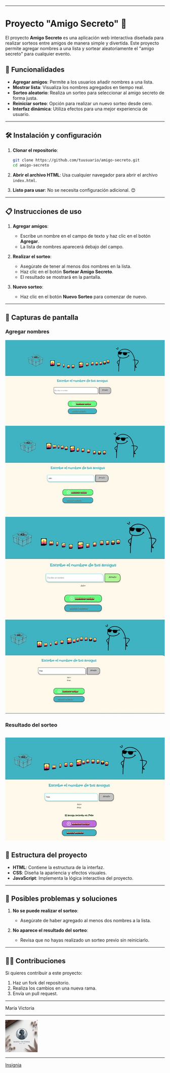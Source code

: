
---

# Proyecto "Amigo Secreto" 🎉

El proyecto **Amigo Secreto** es una aplicación web interactiva diseñada para realizar sorteos entre amigos de manera simple y divertida. Este proyecto permite agregar nombres a una lista y sortear aleatoriamente el "amigo secreto" para cualquier evento.

## 🚀 Funcionalidades

- **Agregar amigos**: Permite a los usuarios añadir nombres a una lista.
- **Mostrar lista**: Visualiza los nombres agregados en tiempo real.
- **Sorteo aleatorio**: Realiza un sorteo para seleccionar al amigo secreto de forma justa.
- **Reiniciar sorteo**: Opción para realizar un nuevo sorteo desde cero.
- **Interfaz dinámica**: Utiliza efectos para una mejor experiencia de usuario.

---

## 🛠️ Instalación y configuración

1. **Clonar el repositorio**:
   ```bash
   git clone https://github.com/tuusuario/amigo-secreto.git
   cd amigo-secreto
   ```

2. **Abrir el archivo HTML**: 
   Usa cualquier navegador para abrir el archivo `index.html`.

3. **Listo para usar**: No se necesita configuración adicional. 😊

---

## 📋 Instrucciones de uso

1. **Agregar amigos**:
   - Escribe un nombre en el campo de texto y haz clic en el botón **Agregar**.
   - La lista de nombres aparecerá debajo del campo.

2. **Realizar el sorteo**:
   - Asegúrate de tener al menos dos nombres en la lista.
   - Haz clic en el botón **Sortear Amigo Secreto**.
   - El resultado se mostrará en la pantalla.

3. **Nuevo sorteo**:
   - Haz clic en el botón **Nuevo Sorteo** para comenzar de nuevo.

---

## 🌟 Capturas de pantalla

### Agregar nombres
![Agregar Nombres](https://github.com/MariaVictoria/challenge_AmigoSecreto_OracleOneAlura/blob/main/assets/capturas/Captura1.jpg)
![Agregar Nombres](https://github.com/MariaVictoria/challenge_AmigoSecreto_OracleOneAlura/blob/main/assets/capturas/Captura2.jpg)
![Agregar Nombres](https://github.com/MariaVictoria/challenge_AmigoSecreto_OracleOneAlura/blob/main/assets/capturas/Captura3.jpg)
![Agregar Nombres](https://github.com/MariaVictoria/challenge_AmigoSecreto_OracleOneAlura/blob/main/assets/capturas/Captura4.jpg)

### Resultado del sorteo

![Resultado del Sorteo](https://github.com/MariaVictoria/challenge_AmigoSecreto_OracleOneAlura/blob/main/assets/capturas/captura5.jpg)
---

## 📂 Estructura del proyecto

- **HTML**: Contiene la estructura de la interfaz.
- **CSS**: Diseña la apariencia y efectos visuales.
- **JavaScript**: Implementa la lógica interactiva del proyecto.

---

## 🐛 Posibles problemas y soluciones

1. **No se puede realizar el sorteo**:
   - Asegúrate de haber agregado al menos dos nombres a la lista.

2. **No aparece el resultado del sorteo**:
   - Revisa que no hayas realizado un sorteo previo sin reiniciarlo.

---

## 👩‍💻 Contribuciones

Si quieres contribuir a este proyecto:
1. Haz un fork del repositorio.
2. Realiza los cambios en una nueva rama.
3. Envía un pull request.

---

María Victoria 

---

![Logo](https://github.com/MariaVictoria/challenge_AmigoSecreto_OracleOneAlura/blob/main/assets/logo/minilogoMV.jpg)

---


[Insignia](https://raw.githubusercontent.com/MariaVictoria/challenge_AmigoSecreto_OracleOneAlura/refs/heads/main/assets/insignia/insignia.webp)

